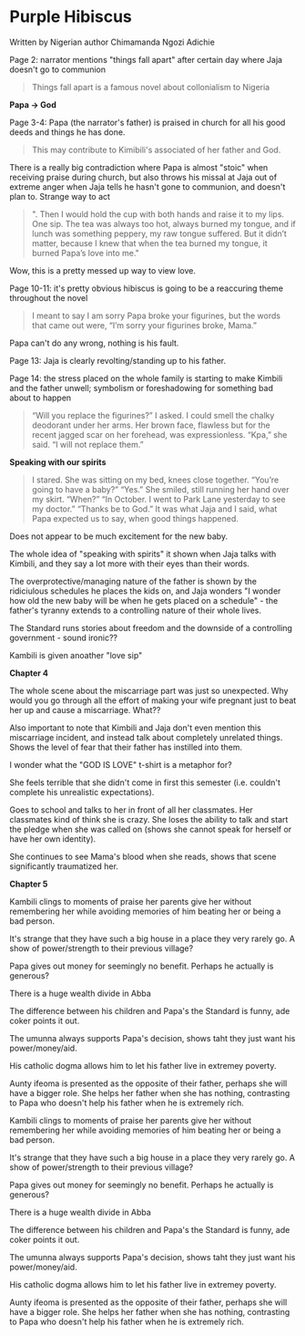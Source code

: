 # Purple Hibiscus

Written by Nigerian author Chimamanda Ngozi Adichie

Page 2: narrator mentions "things fall apart" after certain day where Jaja doesn't go to communion

> Things fall apart is a famous novel about collonialism to Nigeria

**Papa -> God**

Page 3-4: Papa (the narrator's father) is praised in church for all his good deeds and things he has done.

> This may contribute to Kimibili's associated of her father and God.

There is a really big contradiction where Papa is almost "stoic" when receiving praise during church, but also throws his missal at Jaja out of extreme anger when Jaja tells he hasn't gone to communion, and doesn't plan to. Strange way to act

> ". Then I would hold the cup with both hands and raise it to my lips. One sip. The tea was always too hot, always burned my tongue, and if lunch was something peppery, my raw tongue suffered. But it didn’t matter, because I knew that when the tea burned my tongue, it burned Papa’s love into me."

Wow, this is a pretty messed up way to view love.

Page 10-11: it's pretty obvious hibiscus is going to be a reaccuring theme throughout the novel

> I meant to say I am sorry Papa broke your figurines, but the words that came out were, “I’m sorry your figurines broke, Mama.”

Papa can't do any wrong, nothing is his fault.

Page 13: Jaja is clearly revolting/standing up to his father.

Page 14: the stress placed on the whole family is starting to make Kimbili and the father unwell; symbolism or foreshadowing for something bad about to happen

> “Will you replace the figurines?” I asked. I could smell the chalky deodorant under her arms. Her brown face, flawless but for the recent jagged scar on her forehead, was expressionless. “Kpa,” she said. “I will not replace them.”

**Speaking with our spirits**

> I stared. She was sitting on my bed, knees close together. “You’re going to have a baby?” “Yes.” She smiled, still running her hand over my skirt. “When?” “In October. I went to Park Lane yesterday to see my doctor.” “Thanks be to God.” It was what Jaja and I said, what Papa expected us to say, when good things happened.

Does not appear to be much excitement for the new baby.

The whole idea of "speaking with spirits" it shown when Jaja talks with Kimbili, and they say a lot more with their eyes than their words.

The overprotective/managing nature of the father is shown by the ridiciulous schedules he places the kids on, and Jaja wonders "I wonder how old the new baby will be when he gets placed on a schedule" - the father's tyranny extends to a controlling nature of their whole lives.

The Standard runs stories about freedom and the downside of a controlling government - sound ironic??

Kambili is given anoather "love sip"

**Chapter 4**

The whole scene about the miscarriage part was just so unexpected. Why would you go through all the effort of making your wife pregnant just to beat her up and cause a miscarriage. What??

Also important to note that Kimbili and Jaja don't even mention this miscarriage incident, and instead talk about completely unrelated things. Shows the level of fear that their father has instilled into them.

I wonder what the "GOD IS LOVE" t-shirt is a metaphor for?

She feels terrible that she didn't come in first this semester (i.e. couldn't complete his unrealistic expectations).

Goes to school and talks to her in front of all her classmates. Her classmates kind of think she is crazy. She loses the ability to talk and start the pledge when she was called on (shows she cannot speak for herself or have her own identity).

She continues to see Mama's blood when she reads, shows that scene significantly traumatized her.

**Chapter 5**

Kambili clings to moments of praise her parents give her without remembering her while avoiding memories of him beating her or being a bad person.

It's strange that they have such a big house in a place they very rarely go. A show of power/strength to their previous village?

Papa gives out money for seemingly no benefit. Perhaps he actually is generous?

There is a huge wealth divide in Abba

The difference between his children and Papa's the Standard is funny, ade coker points it out.

The umunna always supports Papa's decision, shows taht they just want his power/money/aid.

His catholic dogma allows him to let his father live in extremey poverty.

Aunty ifeoma is presented as the opposite of their father, perhaps she will have a bigger role. She helps her father when she has nothing, contrasting to Papa who doesn't help his father when he is extremely rich.



Kambili clings to moments of praise her parents give her without remembering her while avoiding memories of him beating her or being a bad person.

It's strange that they have such a big house in a place they very rarely go. A show of power/strength to their previous village?

Papa gives out money for seemingly no benefit. Perhaps he actually is generous?

There is a huge wealth divide in Abba

The difference between his children and Papa's the Standard is funny, ade coker points it out.

The umunna always supports Papa's decision, shows taht they just want his power/money/aid.

His catholic dogma allows him to let his father live in extremey poverty.

Aunty ifeoma is presented as the opposite of their father, perhaps she will have a bigger role. She helps her father when she has nothing, contrasting to Papa who doesn't help his father when he is extremely rich.


